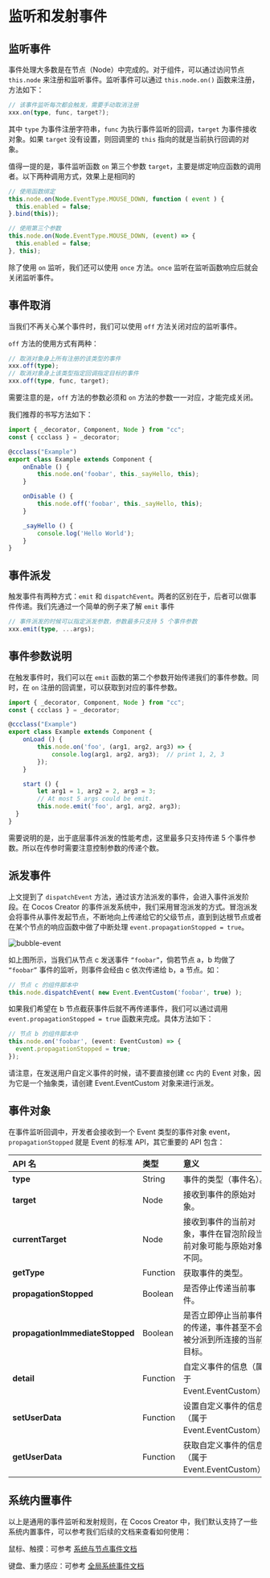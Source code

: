 # 监听和发射事件

## 监听事件

事件处理大多数是在节点（Node）中完成的。对于组件，可以通过访问节点 `this.node` 来注册和监听事件。监听事件可以通过 `this.node.on()` 函数来注册，方法如下：

```ts
// 该事件监听每次都会触发，需要手动取消注册
xxx.on(type, func, target?);
```

其中 `type` 为事件注册字符串，`func` 为执行事件监听的回调，`target` 为事件接收对象。如果 `target` 没有设置，则回调里的 `this` 指向的就是当前执行回调的对象。

值得一提的是，事件监听函数 `on` 第三个参数 `target`，主要是绑定响应函数的调用者。以下两种调用方式，效果上是相同的

```ts
// 使用函数绑定
this.node.on(Node.EventType.MOUSE_DOWN, function ( event ) {
  this.enabled = false;
}.bind(this));

// 使用第三个参数
this.node.on(Node.EventType.MOUSE_DOWN, (event) => {
  this.enabled = false;
}, this);
```

除了使用 `on` 监听，我们还可以使用 `once` 方法。`once` 监听在监听函数响应后就会关闭监听事件。

## 事件取消

当我们不再关心某个事件时，我们可以使用 `off` 方法关闭对应的监听事件。

`off` 方法的使用方式有两种：

```ts
// 取消对象身上所有注册的该类型的事件
xxx.off(type);
// 取消对象身上该类型指定回调指定目标的事件
xxx.off(type, func, target);
```

需要注意的是，`off` 方法的参数必须和 `on` 方法的参数一一对应，才能完成关闭。

我们推荐的书写方法如下：

```ts
import { _decorator, Component, Node } from "cc";
const { ccclass } = _decorator;

@ccclass("Example")
export class Example extends Component {
    onEnable () {
        this.node.on('foobar', this._sayHello, this);
    }

    onDisable () {
        this.node.off('foobar', this._sayHello, this);
    }

    _sayHello () {
        console.log('Hello World');
    }
}
```

## 事件派发

触发事件有两种方式：`emit` 和 `dispatchEvent`。两者的区别在于，后者可以做事件传递。我们先通过一个简单的例子来了解 `emit` 事件

```ts
// 事件派发的时候可以指定派发参数，参数最多只支持 5 个事件参数
xxx.emit(type, ...args);
```

## 事件参数说明

在触发事件时，我们可以在 `emit` 函数的第二个参数开始传递我们的事件参数。同时，在 `on` 注册的回调里，可以获取到对应的事件参数。

```ts
import { _decorator, Component, Node } from "cc";
const { ccclass } = _decorator;

@ccclass("Example")
export class Example extends Component {
    onLoad () {
        this.node.on('foo', (arg1, arg2, arg3) => {
            console.log(arg1, arg2, arg3);  // print 1, 2, 3
        });
    }

    start () {
        let arg1 = 1, arg2 = 2, arg3 = 3;
        // At most 5 args could be emit.
        this.node.emit('foo', arg1, arg2, arg3);
  }
}
```

需要说明的是，出于底层事件派发的性能考虑，这里最多只支持传递 5 个事件参数。所以在传参时需要注意控制参数的传递个数。

## 派发事件

上文提到了 `dispatchEvent` 方法，通过该方法派发的事件，会进入事件派发阶段。在 Cocos Creator 的事件派发系统中，我们采用冒泡派发的方式。冒泡派发会将事件从事件发起节点，不断地向上传递给它的父级节点，直到到达根节点或者在某个节点的响应函数中做了中断处理 `event.propagationStopped = true`。

![bubble-event](bubble-event.png)

如上图所示，当我们从节点 c 发送事件 `“foobar”`，倘若节点 a，b 均做了 `“foobar”` 事件的监听，则事件会经由 c 依次传递给 b，a 节点。如：

```ts
// 节点 c 的组件脚本中
this.node.dispatchEvent( new Event.EventCustom('foobar', true) );
```

如果我们希望在 b 节点截获事件后就不再传递事件，我们可以通过调用 `event.propagationStopped = true` 函数来完成。具体方法如下：

```ts
// 节点 b 的组件脚本中
this.node.on('foobar', (event: EventCustom) => {
  event.propagationStopped = true;
});
```

请注意，在发送用户自定义事件的时候，请不要直接创建 cc 内的 Event 对象，因为它是一个抽象类，请创建 Event.EventCustom 对象来进行派发。

## 事件对象

在事件监听回调中，开发者会接收到一个 Event 类型的事件对象 event，`propagationStopped` 就是 Event 的标准 API，其它重要的 API 包含：

| API 名                 | 类型             | 意义             |
| :-------------             | :----------            |   :----------        |
| **type**           | String   | 事件的类型（事件名）。                      |
| **target**          | Node | 接收到事件的原始对象。                      |
| **currentTarget**          | Node | 接收到事件的当前对象，事件在冒泡阶段当前对象可能与原始对象不同。                      |
| **getType**      | Function   | 获取事件的类型。                      |
| **propagationStopped**   | Boolean   | 是否停止传递当前事件。                      |
| **propagationImmediateStopped**              | Boolean   | 是否立即停止当前事件的传递，事件甚至不会被分派到所连接的当前目标。                      |
| **detail**             | Function | 自定义事件的信息（属于 Event.EventCustom）。    |
| **setUserData**             | Function | 设置自定义事件的信息（属于 Event.EventCustom）。    |
| **getUserData**             | Function | 获取自定义事件的信息（属于 Event.EventCustom）    |

## 系统内置事件

以上是通用的事件监听和发射规则，在 Cocos Creator 中，我们默认支持了一些系统内置事件，可以参考我们后续的文档来查看如何使用：

鼠标、触摸：可参考 [系统与节点事件文档](event-builtin.md)

键盘、重力感应：可参考 [全局系统事件文档](event-input.md)
